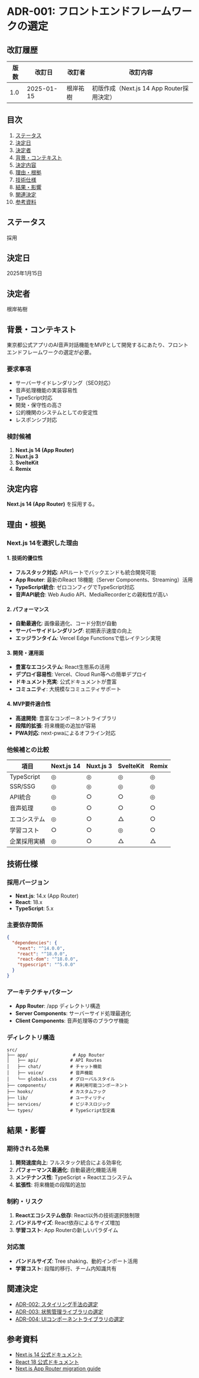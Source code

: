# ADR-001: フロントエンドフレームワークの選定

## 改訂履歴

| 版数 | 改訂日 | 改訂者 | 改訂内容 |
|------|--------|--------|----------|
| 1.0 | 2025-01-15 | 根岸祐樹 | 初版作成（Next.js 14 App Router採用決定） |

## 目次

1. [ステータス](#ステータス)
2. [決定日](#決定日)
3. [決定者](#決定者)
4. [背景・コンテキスト](#背景コンテキスト)
5. [決定内容](#決定内容)
6. [理由・根拠](#理由根拠)
7. [技術仕様](#技術仕様)
8. [結果・影響](#結果影響)
9. [関連決定](#関連決定)
10. [参考資料](#参考資料)

## ステータス
採用

## 決定日
2025年1月15日

## 決定者
根岸祐樹

## 背景・コンテキスト

東京都公式アプリのAI音声対話機能をMVPとして開発するにあたり、フロントエンドフレームワークの選定が必要。

### 要求事項
- サーバーサイドレンダリング（SEO対応）
- 音声処理機能の実装容易性
- TypeScript対応
- 開発・保守性の高さ
- 公的機関のシステムとしての安定性
- レスポンシブ対応

### 検討候補
1. **Next.js 14 (App Router)**
2. **Nuxt.js 3**
3. **SvelteKit**
4. **Remix**

## 決定内容

**Next.js 14 (App Router)** を採用する。

## 理由・根拠

### Next.js 14を選択した理由

#### 1. 技術的優位性
- **フルスタック対応**: APIルートでバックエンドも統合開発可能
- **App Router**: 最新のReact 18機能（Server Components、Streaming）活用
- **TypeScript統合**: ゼロコンフィグでTypeScript対応
- **音声API統合**: Web Audio API、MediaRecorderとの親和性が高い

#### 2. パフォーマンス
- **自動最適化**: 画像最適化、コード分割が自動
- **サーバーサイドレンダリング**: 初期表示速度の向上
- **エッジランタイム**: Vercel Edge Functionsで低レイテンシ実現

#### 3. 開発・運用面
- **豊富なエコシステム**: React生態系の活用
- **デプロイ容易性**: Vercel、Cloud Run等への簡単デプロイ
- **ドキュメント充実**: 公式ドキュメントが豊富
- **コミュニティ**: 大規模なコミュニティサポート

#### 4. MVP要件適合性
- **高速開発**: 豊富なコンポーネントライブラリ
- **段階的拡張**: 将来機能の追加が容易
- **PWA対応**: next-pwaによるオフライン対応

### 他候補との比較

| 項目 | Next.js 14 | Nuxt.js 3 | SvelteKit | Remix |
|------|------------|-----------|-----------|-------|
| TypeScript | ◎ | ◎ | ◎ | ◎ |
| SSR/SSG | ◎ | ◎ | ◎ | ◎ |
| API統合 | ◎ | ○ | ○ | ◎ |
| 音声処理 | ◎ | ○ | ○ | ○ |
| エコシステム | ◎ | ○ | △ | ○ |
| 学習コスト | ○ | ○ | ◎ | ○ |
| 企業採用実績 | ◎ | ○ | △ | △ |

## 技術仕様

### 採用バージョン
- **Next.js**: 14.x (App Router)
- **React**: 18.x
- **TypeScript**: 5.x

### 主要依存関係
```json
{
  "dependencies": {
    "next": "^14.0.0",
    "react": "^18.0.0",
    "react-dom": "^18.0.0",
    "typescript": "^5.0.0"
  }
}
```

### アーキテクチャパターン
- **App Router**: /app ディレクトリ構造
- **Server Components**: サーバーサイド処理最適化
- **Client Components**: 音声処理等のブラウザ機能

### ディレクトリ構造
```
src/
├── app/                 # App Router
│   ├── api/            # API Routes
│   ├── chat/           # チャット機能
│   ├── voice/          # 音声機能
│   └── globals.css     # グローバルスタイル
├── components/         # 再利用可能コンポーネント
├── hooks/              # カスタムフック
├── lib/                # ユーティリティ
├── services/           # ビジネスロジック
└── types/              # TypeScript型定義
```

## 結果・影響

### 期待される効果
1. **開発速度向上**: フルスタック統合による効率化
2. **パフォーマンス最適化**: 自動最適化機能活用
3. **メンテナンス性**: TypeScript + Reactエコシステム
4. **拡張性**: 将来機能の段階的追加

### 制約・リスク
1. **Reactエコシステム依存**: React以外の技術選択肢制限
2. **バンドルサイズ**: React依存によるサイズ増加
3. **学習コスト**: App Routerの新しいパラダイム

### 対応策
- **バンドルサイズ**: Tree shaking、動的インポート活用
- **学習コスト**: 段階的移行、チーム内知識共有

## 関連決定
- [ADR-002: スタイリング手法の選定](./002-styling-approach.md)
- [ADR-003: 状態管理ライブラリの選定](./003-state-management.md)
- [ADR-004: UIコンポーネントライブラリの選定](./004-ui-library.md)

## 参考資料
- [Next.js 14 公式ドキュメント](https://nextjs.org/docs)
- [React 18 公式ドキュメント](https://react.dev)
- [Next.js App Router migration guide](https://nextjs.org/docs/app/building-your-application/upgrading/app-router-migration)